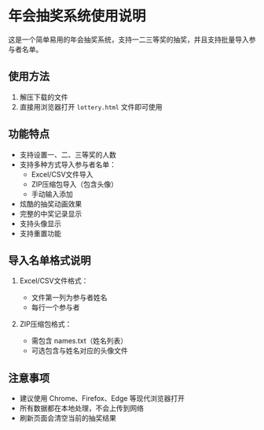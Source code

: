 # 年会抽奖系统使用说明

这是一个简单易用的年会抽奖系统，支持一二三等奖的抽奖，并且支持批量导入参与者名单。

## 使用方法

1. 解压下载的文件
2. 直接用浏览器打开 `lottery.html` 文件即可使用

## 功能特点

- 支持设置一、二、三等奖的人数
- 支持多种方式导入参与者名单：
  - Excel/CSV文件导入
  - ZIP压缩包导入（包含头像）
  - 手动输入添加
- 炫酷的抽奖动画效果
- 完整的中奖记录显示
- 支持头像显示
- 支持重置功能

## 导入名单格式说明

1. Excel/CSV文件格式：
   - 文件第一列为参与者姓名
   - 每行一个参与者

2. ZIP压缩包格式：
   - 需包含 names.txt（姓名列表）
   - 可选包含与姓名对应的头像文件

## 注意事项

- 建议使用 Chrome、Firefox、Edge 等现代浏览器打开
- 所有数据都在本地处理，不会上传到网络
- 刷新页面会清空当前的抽奖结果 